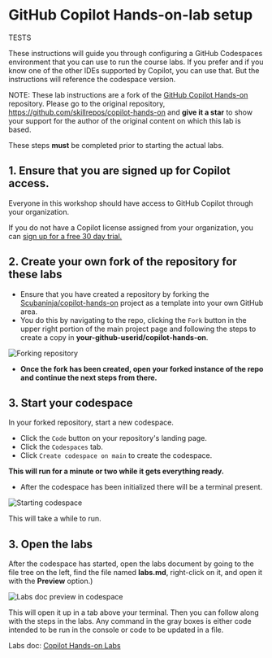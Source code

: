 # GitHub Copilot Hands-on-lab setup
TESTS

These instructions will guide you through configuring a GitHub Codespaces environment that you can use to run the course labs. 
If you prefer and if you know one of the other IDEs supported by Copilot, you can use that. But the instructions will reference the codespace version.

NOTE: These lab instructions are a fork of the [GitHub Copilot Hands-on](https://github.com/skillrepos/copilot-hands-on) repository. Please go to the original repository, https://github.com/skillrepos/copilot-hands-on and **give it a star**  to show your support for the author of the original content on which this lab is based.

These steps **must** be completed prior to starting the actual labs.

## 1. Ensure that you are signed up for Copilot access. 

Everyone in this workshop should have access to GitHub Copilot through your organization.

If you do not have a Copilot license assigned from your organization, you can [sign up for a free 30 day trial.](https://github.com/github-copilot/signup?ref_cta=Copilot+trial&ref_loc=quickstart+for+github+copilot&ref_page=docs)

## 2. Create your own fork of the repository for these labs

- Ensure that you have created a repository by forking the [Scubaninja/copilot-hands-on](https://github.com/scubaninja/copilot-hands-on) project as a template into your own GitHub area.
- You do this by navigating to the repo, clicking the `Fork` button in the upper right portion of the main project page and following the steps to create a copy in **your-github-userid/copilot-hands-on**.

![Forking repository](./images/cpho1.png?raw=true "Forking the repository")

- **Once the fork has been created, open your forked instance of the repo and continue the next steps from there.** 

## 3. Start your codespace

In your forked repository, start a new codespace.

- Click the `Code` button on your repository's landing page.
- Click the `Codespaces` tab.
- Click `Create codespace on main` to create the codespace.

**This will run for a minute or two while it gets everything ready.**
  
- After the codespace has been initialized there will be a terminal present.

![Starting codespace](./images/cpho3.png?raw=true "Starting your codespace")

This will take a while to run.

## 3. Open the labs

After the codespace has started, open the labs document by going to the file tree on the left, find the file named **labs.md**, right-click on it, and open it with the **Preview** option.)

![Labs doc preview in codespace](./images/cpho4.png?raw=true "Labs doc preview in codespace")

This will open it up in a tab above your terminal. Then you can follow along with the steps in the labs. 
Any command in the gray boxes is either code intended to be run in the console or code to be updated in a file.

Labs doc: [Copilot Hands-on Labs](labs.md)


